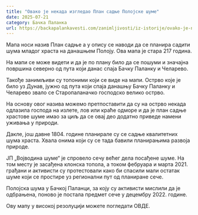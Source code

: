```yaml
---
title: "Овако је некада изгледао План садње Полојске шуме"
date: 2025-07-21
category: Бачка Паланка
url: https://backapalankavesti.com/zanimljivosti/iz-istorije/ovako-je-nekada-izgledao-plan-sadnje-polojske-sume-2/
---
```


Мапа носи назив План садње а у опису се наводи да се планира садити шума младог храста на данашњем Полоју. Ова мапа је стара 217 година.

На мапи се може видети и да је по плану било да се пошуми и значајна површина северно од пута који данас спаја Бачку Паланку и Челарево.

Такође занимљиви су топоними који се виде на мапи. Острво које је било уз Дунав, јужно од пута који спаја данашњу Бачку Паланку и Челарево звало се Старопаланачко господско велико острво.

На основу овог назива можемо претпоставити да су на острво некада одлазила господа на излете, лов или краће одморе и да је план садње храстове шуме имао за циљ да се овај део додатно приведе намени уживања у природи.

Дакле, још давне 1804. године планирале су се садње квалитетних шума храста. Хвала онима који су се тада бавили планирањима развоја природе.

ЈП „Војводина шуме“ је спровело сечу већег дела посађене шуме. На том месту је засађена клонска топола, а током фебруара и марта 2021. грађани и активисти су протестовали како би спасили мали остатак шуме који се простире уз регионални пут од планиране сече.

Полојска шума у Бачкој Паланци, за коју су активисти мислили да је одбрањена, поново је постала предмет сече у децембру 2022. године.

Ову мапу у високој резолуцији можете погледати ОВДЕ.

